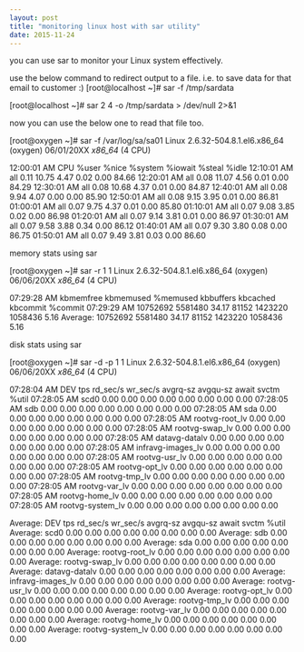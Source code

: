 ```yaml
---
layout: post
title: "monitoring linux host with sar utility"
date: 2015-11-24
---
```


you can use sar to monitor your Linux system effectively.

use the below command to redirect output to a file. i.e. to save data for that email to customer :)
[root@localhost ~]# sar -f /tmp/sardata


[root@localhost ~]# sar 2 4 -o /tmp/sardata > /dev/null 2>&1

now you can use the below one to read that file too.

[root@oxygen ~]# sar -f /var/log/sa/sa01
Linux 2.6.32-504.8.1.el6.x86_64 (oxygen)   06/01/20XX      _x86_64_        (4 CPU)

12:00:01 AM     CPU     %user     %nice   %system   %iowait    %steal     %idle
12:10:01 AM     all      0.11     10.75      4.47      0.02      0.00     84.66
12:20:01 AM     all      0.08     11.07      4.56      0.01      0.00     84.29
12:30:01 AM     all      0.08     10.68      4.37      0.01      0.00     84.87
12:40:01 AM     all      0.08      9.94      4.07      0.00      0.00     85.90
12:50:01 AM     all      0.08      9.15      3.95      0.01      0.00     86.81
01:00:01 AM     all      0.07      9.75      4.37      0.01      0.00     85.80
01:10:01 AM     all      0.07      9.08      3.85      0.02      0.00     86.98
01:20:01 AM     all      0.07      9.14      3.81      0.01      0.00     86.97
01:30:01 AM     all      0.07      9.58      3.88      0.34      0.00     86.12
01:40:01 AM     all      0.07      9.30      3.80      0.08      0.00     86.75
01:50:01 AM     all      0.07      9.49      3.81      0.03      0.00     86.60

memory stats using sar

[root@oxygen ~]# sar -r 1 1
Linux 2.6.32-504.8.1.el6.x86_64 (oxygen)   06/06/20XX      _x86_64_        (4 CPU)

07:29:28 AM kbmemfree kbmemused  %memused kbbuffers  kbcached  kbcommit   %commit
07:29:29 AM  10752692   5581480     34.17     81152   1423220   1058436      5.16
Average:     10752692   5581480     34.17     81152   1423220   1058436      5.16


disk stats using sar

[root@oxygen ~]# sar -d -p 1 1
Linux 2.6.32-504.8.1.el6.x86_64 (oxygen)   06/06/20XX      _x86_64_        (4 CPU)

07:28:04 AM       DEV       tps  rd_sec/s  wr_sec/s  avgrq-sz  avgqu-sz     await     svctm     %util
07:28:05 AM      scd0      0.00      0.00      0.00      0.00      0.00      0.00      0.00      0.00
07:28:05 AM       sdb      0.00      0.00      0.00      0.00      0.00      0.00      0.00      0.00
07:28:05 AM       sda      0.00      0.00      0.00      0.00      0.00      0.00      0.00      0.00
07:28:05 AM rootvg-root_lv      0.00      0.00      0.00      0.00      0.00      0.00      0.00      0.00
07:28:05 AM rootvg-swap_lv      0.00      0.00      0.00      0.00      0.00      0.00      0.00      0.00
07:28:05 AM datavg-datalv      0.00      0.00      0.00      0.00      0.00      0.00      0.00      0.00
07:28:05 AM infravg-images_lv      0.00      0.00      0.00      0.00      0.00      0.00      0.00      0.00
07:28:05 AM rootvg-usr_lv      0.00      0.00      0.00      0.00      0.00      0.00      0.00      0.00
07:28:05 AM rootvg-opt_lv      0.00      0.00      0.00      0.00      0.00      0.00      0.00      0.00
07:28:05 AM rootvg-tmp_lv      0.00      0.00      0.00      0.00      0.00      0.00      0.00      0.00
07:28:05 AM rootvg-var_lv      0.00      0.00      0.00      0.00      0.00      0.00      0.00      0.00
07:28:05 AM rootvg-home_lv      0.00      0.00      0.00      0.00      0.00      0.00      0.00      0.00
07:28:05 AM rootvg-system_lv      0.00      0.00      0.00      0.00      0.00      0.00      0.00      0.00

Average:          DEV       tps  rd_sec/s  wr_sec/s  avgrq-sz  avgqu-sz     await     svctm     %util
Average:         scd0      0.00      0.00      0.00      0.00      0.00      0.00      0.00      0.00
Average:          sdb      0.00      0.00      0.00      0.00      0.00      0.00      0.00      0.00
Average:          sda      0.00      0.00      0.00      0.00      0.00      0.00      0.00      0.00
Average:    rootvg-root_lv      0.00      0.00      0.00      0.00      0.00      0.00      0.00      0.00
Average:    rootvg-swap_lv      0.00      0.00      0.00      0.00      0.00      0.00      0.00      0.00
Average:    datavg-datalv      0.00      0.00      0.00      0.00      0.00      0.00      0.00      0.00
Average:    infravg-images_lv      0.00      0.00      0.00      0.00      0.00      0.00      0.00      0.00
Average:    rootvg-usr_lv      0.00      0.00      0.00      0.00      0.00      0.00      0.00      0.00
Average:    rootvg-opt_lv      0.00      0.00      0.00      0.00      0.00      0.00      0.00      0.00
Average:    rootvg-tmp_lv      0.00      0.00      0.00      0.00      0.00      0.00      0.00      0.00
Average:    rootvg-var_lv      0.00      0.00      0.00      0.00      0.00      0.00      0.00      0.00
Average:    rootvg-home_lv      0.00      0.00      0.00      0.00      0.00      0.00      0.00      0.00
Average:    rootvg-system_lv      0.00      0.00      0.00      0.00      0.00      0.00      0.00      0.00
